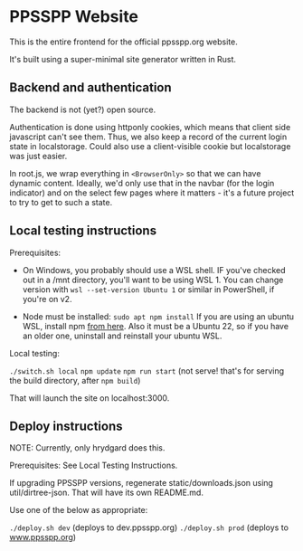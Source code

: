 # PPSSPP Website

This is the entire frontend for the official ppsspp.org website.

It's built using a super-minimal site generator written in Rust.

## Backend and authentication

The backend is not (yet?) open source.

Authentication is done using httponly cookies, which means that client side javascript can't see them.
Thus, we also keep a record of the current login state in localstorage. Could also use a client-visible cookie
but localstorage was just easier.

In root.js, we wrap everything in `<BrowserOnly>` so that we can have dynamic content. Ideally, we'd only use that in the navbar (for the login indicator) and on the select few pages where it matters - it's a future project to try to get to such a state.

## Local testing instructions

Prerequisites:

* On Windows, you probably should use a WSL shell. IF you've checked out in a /mnt directory, you'll want to be using WSL 1. You can change version with `wsl --set-version Ubuntu 1` or similar in PowerShell, if you're on v2.

* Node must be installed: `sudo apt npm install`
  If you are using an ubuntu WSL, install npm [from here](https://github.com/nodesource/distributions/blob/master/README.md).
  Also it must be a Ubuntu 22, so if you have an older one, uninstall and reinstall your ubuntu WSL.

Local testing:

`./switch.sh local`
`npm update`
`npm run start`  (not serve! that's for serving the build directory, after `npm build`)

That will launch the site on localhost:3000.

## Deploy instructions

NOTE: Currently, only hrydgard does this.

Prerequisites: See Local Testing Instructions.

If upgrading PPSSPP versions, regenerate static/downloads.json using util/dirtree-json.
That will have its own README.md.

Use one of the below as appropriate:

`./deploy.sh dev`  (deploys to dev.ppsspp.org)
`./deploy.sh prod` (deploys to www.ppsspp.org)
